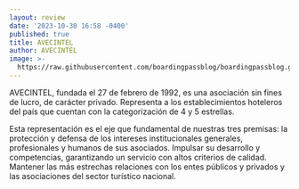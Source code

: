 ```yaml
---
layout: review
date: '2023-10-30 16:58 -0400'
published: true
title: AVECINTEL
author: AVECINTEL
image: >-
  https://raw.githubusercontent.com/boardingpassblog/boardingpassblog.github.io/main/assets/images/AVECINTEL.jpg
---
```

AVECINTEL, fundada el 27 de febrero de 1992, es una asociación sin fines de lucro, de carácter privado. Representa a los establecimientos hoteleros del país que cuentan con la categorización de 4 y 5 estrellas.

Esta representación es el eje que fundamental de nuestras tres premisas: la protección y defensa de los intereses institucionales generales, profesionales y humanos de sus asociados. Impulsar su desarrollo y competencias, garantizando un servicio con altos criterios de calidad. Mantener las más estrechas relaciones con los entes públicos y privados y las asociaciones del sector turístico nacional.